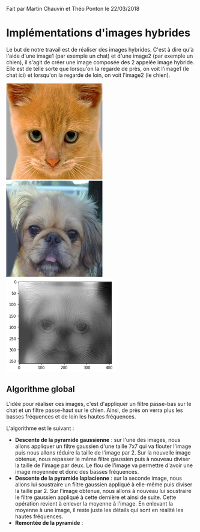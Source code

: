 Fait par Martin Chauvin et Théo Ponton le 22/03/2018

# Implémentations d'images hybrides

Le but de notre travail est de réaliser des images hybrides. C'est à dire qu'à l'aide d'une image1 (par exemple un chat) et d'une image2 (par exemple un chien), il s'agit de créer une image composée des 2 appelée image hybride. Elle est de telle sorte que lorsqu'on la regarde de près, on voit l'image1 (le chat ici) et lorsqu'on la regarde de loin, on voit l'image2 (le chien). 

![test](..\code\img\chat.jpg)![test](..\code\img\chien.jpg)![result_N5.png](../code/results/result_N5.png)

## Algorithme global

L'idée pour réaliser ces images, c'est d'appliquer un filtre passe-bas sur le chat et un filtre passe-haut sur le chien. Ainsi, de près on verra plus les basses fréquences et de loin les hautes fréquences. 

L'algorithme est le suivant :

- **Descente de la pyramide gaussienne** : sur l'une des images, nous allons appliquer un filtre gaussien d'une taille 7x7 qui va flouter l'image puis nous allons réduire la taille de l'image par 2. Sur la nouvelle image obtenue, nous repasser le même filtre gaussien puis à nouveau diviser la taille de l'image par deux. Le flou de l'image va permettre d'avoir une image moyennée et donc des basses fréquences.
- **Descente de la pyramide laplacienne** : sur la seconde image, nous allons lui soustraire un filtre gaussien appliqué à elle-même puis diviser la taille par 2. Sur l'image obtenue, nous allons à nouveau lui soustraire le filtre gaussien appliqué à cette dernière et ainsi de suite. Cette opération revient à enlever la moyenne à l'image. En enlevant la moyenne à une image, il reste juste les détails qui sont en réalité les hautes fréquences. 
- **Remontée de la pyramide** : 